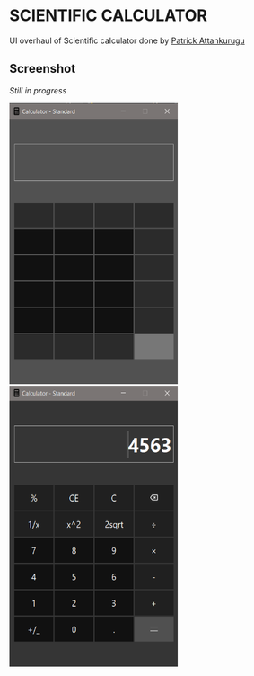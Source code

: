 # SCIENTIFIC CALCULATOR

UI overhaul of Scientific calculator done by [Patrick Attankurugu](https://github.com/PatrickAttankurugu/Scientific-Calculator)


## Screenshot
*Still in progress*

<img src='screenshots/progress-1.png' width="300" height="500">
<img src='screenshots/progress-2.png' width="300" height="500">






